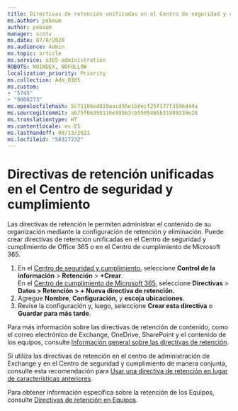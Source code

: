 ```yaml
---
title: Directivas de retención unificadas en el Centro de seguridad y cumplimiento
ms.author: pebaum
author: pebaum
manager: scotv
ms.date: 07/8/2020
ms.audience: Admin
ms.topic: article
ms.service: o365-administration
ROBOTS: NOINDEX, NOFOLLOW
localization_priority: Priority
ms.collection: Adm_O365
ms.custom:
- "5745"
- "9000273"
ms.openlocfilehash: 5c71106ed819aacd95e1b9ecf25f177f3596d44a
ms.sourcegitcommit: ab75f66355116e995b3cb5505465b31989339e28
ms.translationtype: HT
ms.contentlocale: es-ES
ms.lasthandoff: 08/13/2021
ms.locfileid: "58327232"
---
```

# <a name="unified-retention-policies-in-the-security--compliance-center"></a>Directivas de retención unificadas en el Centro de seguridad y cumplimiento

Las directivas de retención le permiten administrar el contenido de su organización mediante la configuración de retención y eliminación. Puede crear directivas de retención unificadas en el Centro de seguridad y cumplimiento de Office 365 o en el Centro de cumplimiento de Microsoft 365. 

1. En el [Centro de seguridad y cumplimiento](https://go.microsoft.com/fwlink/p/?linkid=2077143), seleccione **Control de la información** > **Retención** > **+Crear**. <br/>
    En el [Centro de cumplimiento de Microsoft 365](https://go.microsoft.com/fwlink/p/?linkid=2077149), seleccione **Directivas** > **Datos > Retención > + Nueva directiva de retención.**
2. Agregue **Nombre**, **Configuración**, y **escoja ubicaciones**.
3. Revise la configuración y, luego, seleccione **Crear esta directiva** o **Guardar para más tarde**.  
      
Para más información sobre las directivas de retención de contenido, como el correo electrónico de Exchange, OneDrive, SharePoint y el contenido de los equipos, consulte [Información general sobre las directivas de retención](https://go.microsoft.com/fwlink/?linkid=2127785).  
    
Si utiliza las directivas de retención en el centro de administración de Exchange y en el Centro de seguridad y cumplimiento de manera conjunta, consulte esta recomendación para [Usar una directiva de retención en lugar de características anteriores](https://docs.microsoft.com/microsoft-365/compliance/retention-policies#use-a-retention-policy-instead-of-older-features).  
    
Para obtener información específica sobre la retención de los Equipos, consulte [Directivas de retención en Equipos](https://docs.microsoft.com/microsoftteams/retention-policies).